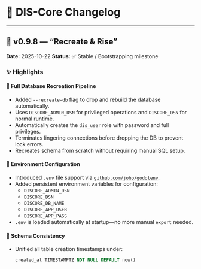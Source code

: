 # 🧾 DIS-Core Changelog

---

## 🧩 **v0.9.8 — “Recreate & Rise”**
**Date:** 2025-10-22
**Status:** ✅ Stable / Bootstrapping milestone

### ✨ Highlights

#### 🔧 Full Database Recreation Pipeline
- Added `--recreate-db` flag to drop and rebuild the database automatically.
- Uses `DISCORE_ADMIN_DSN` for privileged operations and `DISCORE_DSN` for normal runtime.
- Automatically creates the `dis_user` role with password and full privileges.
- Terminates lingering connections before dropping the DB to prevent lock errors.
- Recreates schema from scratch without requiring manual SQL setup.

#### 🌱 Environment Configuration
- Introduced `.env` file support via [`github.com/joho/godotenv`](https://github.com/joho/godotenv).
- Added persistent environment variables for configuration:
  - `DISCORE_ADMIN_DSN`
  - `DISCORE_DSN`
  - `DISCORE_DB_NAME`
  - `DISCORE_APP_USER`
  - `DISCORE_APP_PASS`
- `.env` is loaded automatically at startup—no more manual `export` needed.

#### 🧱 Schema Consistency
- Unified all table creation timestamps under:
  ```sql
  created_at TIMESTAMPTZ NOT NULL DEFAULT now()
